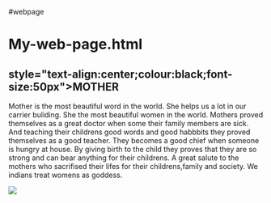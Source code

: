 #webpage<!DOCTYPE HTML>
<html>
<title>Online HTML Editor</title>
<head></head>
<body>
<h1>My-web-page.html</h1>
<h2>style="text-align:center;colour:black;font-size:50px">MOTHER</h2>
<P>Mother is the most beautiful word in the world.
She helps us a lot in our carrier buliding.
She the most beautiful women in the world.
Mothers proved themselves as a great doctor when some their family members are sick.
And teaching their childrens good words and good habbbits they proved themselves as a good teacher.
They becomes a good chief when someone is hungry at house.
By giving birth to the child they proves that they are so strong and can bear anything for their childrens.
A great salute to the mothers who sacrifised their lifes for their childrens,family and society.
We indians treat womens as goddess.</P>
<img src="https://images.app.goo.gl/DLbHQqZh7RL43gwH7">
</body>
</html>
